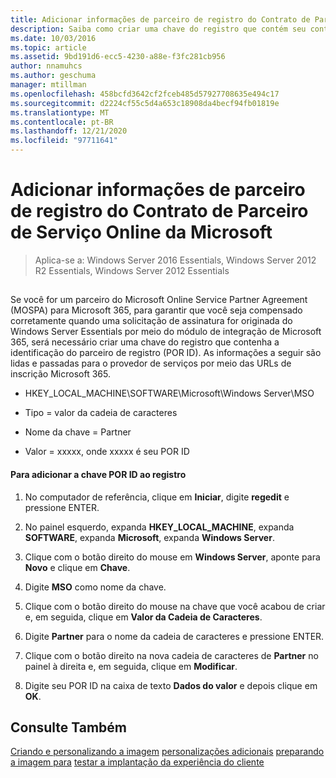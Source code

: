 ```yaml
---
title: Adicionar informações de parceiro de registro do Contrato de Parceiro de Serviço Online da Microsoft
description: Saiba como criar uma chave do registro que contém seu contrato de parceiro de serviço do Microsoft Online de identificação de registro (POR ID).
ms.date: 10/03/2016
ms.topic: article
ms.assetid: 9bd191d6-ecc5-4230-a88e-f3fc281cb956
author: nnamuhcs
ms.author: geschuma
manager: mtillman
ms.openlocfilehash: 458bcfd3642cf2fceb485d57927708635e494c17
ms.sourcegitcommit: d2224cf55c5d4a653c18908da4becf94fb01819e
ms.translationtype: MT
ms.contentlocale: pt-BR
ms.lasthandoff: 12/21/2020
ms.locfileid: "97711641"
---
```

# <a name="add-microsoft-online-service-partner-agreement-partner-of-record-information"></a>Adicionar informações de parceiro de registro do Contrato de Parceiro de Serviço Online da Microsoft

>Aplica-se a: Windows Server 2016 Essentials, Windows Server 2012 R2 Essentials, Windows Server 2012 Essentials

##  <a name="BKMK_3rdLevelDomanNames"></a>
 Se você for um parceiro do Microsoft Online Service Partner Agreement (MOSPA) para Microsoft 365, para garantir que você seja compensado corretamente quando uma solicitação de assinatura for originada do Windows Server Essentials por meio do módulo de integração de Microsoft 365, será necessário criar uma chave do registro que contenha a identificação do parceiro de registro (POR ID). As informações a seguir são lidas e passadas para o provedor de serviços por meio das URLs de inscrição Microsoft 365.

-   HKEY_LOCAL_MACHINE\SOFTWARE\Microsoft\Windows Server\MSO

-   Tipo = valor da cadeia de caracteres

-   Nome da chave = Partner

-   Valor = xxxxx, onde xxxxx é seu POR ID

#### <a name="to-add-the-por-id-key-to-the-registry"></a>Para adicionar a chave POR ID ao registro

1.  No computador de referência, clique em **Iniciar**, digite **regedit** e pressione ENTER.

2.  No painel esquerdo, expanda **HKEY_LOCAL_MACHINE**, expanda **SOFTWARE**, expanda **Microsoft**, expanda **Windows Server**.

3.  Clique com o botão direito do mouse em **Windows Server**, aponte para **Novo** e clique em **Chave**.

4.  Digite **MSO** como nome da chave.

5.  Clique com o botão direito do mouse na chave que você acabou de criar e, em seguida, clique em **Valor da Cadeia de Caracteres**.

6.  Digite **Partner** para o nome da cadeia de caracteres e pressione ENTER.

7.  Clique com o botão direito na nova cadeia de caracteres de **Partner** no painel à direita e, em seguida, clique em **Modificar**.

8.  Digite seu POR ID na caixa de texto **Dados do valor** e depois clique em **OK**.

## <a name="see-also"></a>Consulte Também

 [Criando e personalizando a imagem](Creating-and-Customizing-the-Image.md) [personalizações adicionais](Additional-Customizations.md) [preparando a imagem para](Preparing-the-Image-for-Deployment.md) [testar a implantação da experiência do cliente](Testing-the-Customer-Experience.md)

